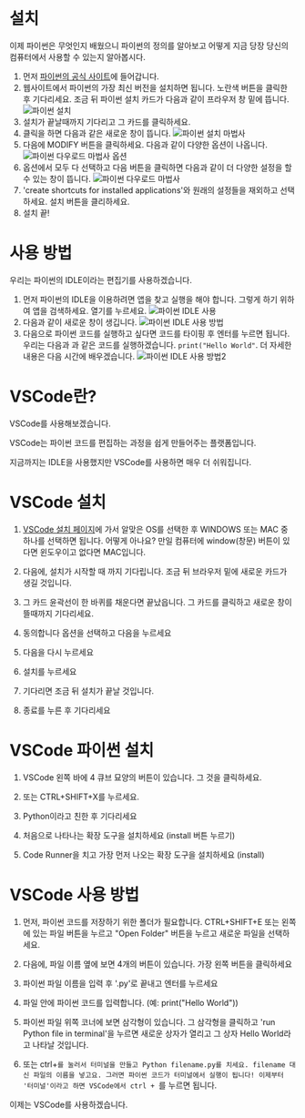 # 설치

이제 파이썬은 무엇인지 배웠으니 파이썬의 정의를 알아보고 어떻게 지금 당장 당신의 컴퓨터에서 사용할 수 있는지 알아봅시다.

1. 먼저 [파이썬의 공식 사이트](https://www.python.org/downloads/)에 들어갑니다.
2. 웹사이트에서 파이썬의 가장 최신 버전을 설치하면 됩니다. 노란색 버튼을 클릭한 후 기다리세요. 조금 뒤 파이썬 설치 카드가 다음과 같이 프라우저 창 밑에 뜹니다.
   ![파이썬 설치](이미지/설치.jpg)
3. 설치가 끝날때까지 기다리고 그 카드를 클릭하세요.
4. 클릭을 하면 다음과 같은 새로운 창이 뜹니다.
   ![파이썬 설치 마법사](이미지/설치.jpg)
5. 다음에 MODIFY 버튼을 클릭하세요. 다음과 같이 다양한 옵션이 나옵니다.
   ![파이썬 다우로드 마법사 옵션](이미지/설치2.jpg)
6. 옵션에서 모두 다 선택하고 다음 버튼을 클릭하면 다음과 같이 더 다양한 설정을 할 수 있는 창이 뜹니다.
   ![파이썬 다우로드 마법사 ](이미지/설치3.jpg)
7. 'create shortcuts for installed applications'와 원래의 설정들을 재외하고 선택하세요. 설치 버튼을 클리하세요.
8. 설치 끝!

# 사용 방법

우리는 파이썬의 IDLE이라는 편집기를 사용하겠습니다.

1. 먼저 파이썬의 IDLE을 이용하려면 앱을 찾고 실행을 해야 합니다. 그렇게 하기 위하여 앱을 검색하세요. 열기를 누르세요.
   ![파이썬 IDLE 사용](이미지/idle.jpg)
2. 다음과 같이 새로운 창이 생깁니다.
   ![파이썬 IDLE 사용 방법](이미지/idle2.jpg)
3. 다음으로 파이썬 코드를 실행하고 싶다면 코드를 타이핑 후 엔터를 누르면 됩니다. 우리는 다음과 과 같은 코드를 실행하겠습니다. `print("Hello World"`. 더 자세한 내용은 다음 시간에 배우겠습니다.
   ![파이썬 IDLE 사용 방법2](이미지/idle3.jpg)

# VSCode란?

VSCode를 사용해보겠습니다.

VSCode는 파이썬 코드를 편집하는 과정을 쉽게 만들어주는 플랫폼입니다.

지금까지는 IDLE을 사용했지만 VSCode를 사용하면 매우 더 쉬워집니다.

# VSCode 설치

1. [VSCode 설치 페이지](https://code.visualstudio.com/download)에 가서 알맞은 OS를 선택한 후 WINDOWS 또는 MAC 중 하나를 선택하면 됩니다. 어떻게 아나요? 만일 컴퓨터에 window(창문) 버튼이 있다면 윈도우이고 없다면 MAC입니다.

2. 다음에, 설치가 시작할 때 까지 기다립니다. 조금 뒤 브라우저 밑에 새로운 카드가 생길 것입니다.

3. 그 카드 윤곽선이 한 바퀴를 채운다면 끝났읍니다. 그 카드를 클릭하고 새로운 창이 뜰때까지 기다리세요.

4. 동의합니다 옵션을 선택하고 다음을 누르세요

5. 다음을 다시 누르세요

6. 설치를 누르세요

7. 기다리면 조금 뒤 설치가 끝날 것입니다.

8. 종료를 누른 후 기다리세요

# VSCode 파이썬 설치

1. VSCode 왼쪽 바에 4 큐브 묘양의 버튼이 있습니다. 그 것을 클릭하세요.

2. 또는 CTRL+SHIFT+X를 누르세요.

3. Python이라고 친한 후 기다리세요

4. 처음으로 나타나는 확장 도구을 설치하세요 (install 버튼 누르기)

5. Code Runner을 치고 가장 먼저 나오는 확장 도구을 설치하세요 (install)

# VSCode 사용 방법

1. 먼저, 파이썬 코드를 저장하기 위한 폴더가 필요합니다. CTRL+SHIFT+E 또는 왼쪽에 있는 파일 버튼을 누르고 "Open Folder" 버튼을 누르고 새로운 파일을 선택하세요.

2. 다음에, 파일 이름 옆에 보면 4개의 버튼이 있습니다. 가장 왼쪽 버튼을 클릭하세요

3. 파이썬 파일 이름을 입력 후 '.py'로 끝내고 엔터를 누르세요

4. 파일 안에 파이썬 코드를 입력합니다. (예: print("Hello World"))

5. 파이썬 파일 위쪽 코너에 보면 삼각형이 있습니다. 그 삼각형을 클릭하고 'run Python file in terminal'을 누르면 새로운 상자가 열리고 그 상자 Hello World라고 나타날 것입니다.

6. 또는 ctrl+`를 눌러서 터미널을 만들고 Python filename.py를 치세요. filename 대신 파일의 이름을 넣고요. 그러면 파이썬 코드가 터미널에서 실행이 됩니다! 이제부터 '터미널'이라고 하면 VSCode에서 ctrl + `를 누르면 됩니다.

이제는 VSCode를 사용하겠습니다.
